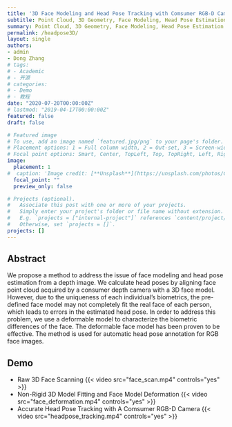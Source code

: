 ```yaml
---
title: '3D Face Modeling and Head Pose Tracking with Comsumer RGB-D Cameras'
subtitle: Point Cloud, 3D Geometry, Face Modeling, Head Pose Estimation
summary: Point Cloud, 3D Geometry, Face Modeling, Head Pose Estimation
permalink: /headpose3D/
layout: single
authors:
- admin
- Dong Zhang
# tags:
# - Academic
# - 开源
# categories:
# - Demo
# - 教程
date: "2020-07-20T00:00:00Z"
# lastmod: "2019-04-17T00:00:00Z"
featured: false
draft: false

# Featured image
# To use, add an image named `featured.jpg/png` to your page's folder.
# Placement options: 1 = Full column width, 2 = Out-set, 3 = Screen-width
# Focal point options: Smart, Center, TopLeft, Top, TopRight, Left, Right, BottomLeft, Bottom, BottomRight
image:
  placement: 1
#  caption: 'Image credit: [**Unsplash**](https://unsplash.com/photos/CpkOjOcXdUY)'
  focal_point: ""
  preview_only: false

# Projects (optional).
#   Associate this post with one or more of your projects.
#   Simply enter your project's folder or file name without extension.
#   E.g. `projects = ["internal-project"]` references `content/project/deep-learning/index.md`.
#   Otherwise, set `projects = []`.
projects: []
---
```


## Abstract

We propose a method to address the issue of face modeling and head pose estimation from a depth image. We calculate head poses by aligning face point cloud acquired by a consumer depth camera with a 3D face model. However, due to the uniqueness of each individual’s biometrics, the pre-defined face model may not completely fit the real face of each person, which leads to errors in the estimated head pose. In order to address this problem, we use a deformable model to characterize the biometric differences of the face. The deformable face model has been proven to be effective. The method is used for automatic head pose annotation for RGB face images.

## Demo

* Raw 3D Face Scanning
{{< video src="face_scan.mp4" controls="yes" >}}
* Non-Rigid 3D Model Fitting and Face Model Deformation
{{< video src="face_deformation.mp4" controls="yes" >}}
* Accurate Head Pose Tracking with A Comsumer RGB-D Camera
{{< video src="headpose_tracking.mp4" controls="yes" >}}
